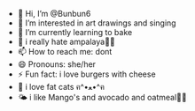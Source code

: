 - 👋 Hi, I’m @Bunbun6
- 👀 I’m interested in art drawings and singing
- 🌱 I’m currently learning to bake
- 💞️ i really hate ampalaya💖💖
- 📫 How to reach me: dont 
- 😄 Pronouns: she/her
- ⚡ Fun fact: i love burgers with cheese
- 🐄 i love fat cats ฅ⁠^⁠•⁠ﻌ⁠•⁠^⁠ฅ
- 🌤️ i like Mango's and avocado and oatmeal🩷🩷
<!---
Bunbun6/Bunbun6 is a ✨ special ✨ repository because its `README.md` (this file) appears on your GitHub profile.
You can click the Preview link to take a look at your changes.
--->
